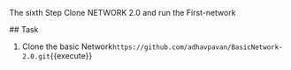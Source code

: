 The sixth Step
Clone NETWORK 2.0 and run the First-network 

## Task

1. Clone the basic Network`https://github.com/adhavpavan/BasicNetwork-2.0.git`{{execute}}


